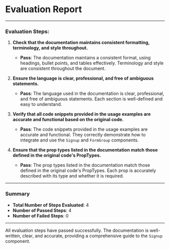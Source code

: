 # Evaluation Report

---

### Evaluation Steps:

1. **Check that the documentation maintains consistent formatting, terminology, and style throughout.**
   - **Pass**: The documentation maintains a consistent format, using headings, bullet points, and tables effectively. Terminology and style are consistent throughout the document.

2. **Ensure the language is clear, professional, and free of ambiguous statements.**
   - **Pass**: The language used in the documentation is clear, professional, and free of ambiguous statements. Each section is well-defined and easy to understand.

3. **Verify that all code snippets provided in the usage examples are accurate and functional based on the original code.**
   - **Pass**: The code snippets provided in the usage examples are accurate and functional. They correctly demonstrate how to integrate and use the `Signup` and `FormGroup` components.

4. **Ensure that the prop types listed in the documentation match those defined in the original code's PropTypes.**
   - **Pass**: The prop types listed in the documentation match those defined in the original code's PropTypes. Each prop is accurately described with its type and whether it is required.

---

### Summary

- **Total Number of Steps Evaluated**: 4
- **Number of Passed Steps**: 4
- **Number of Failed Steps**: 0

---

All evaluation steps have passed successfully. The documentation is well-written, clear, and accurate, providing a comprehensive guide to the `Signup` component.